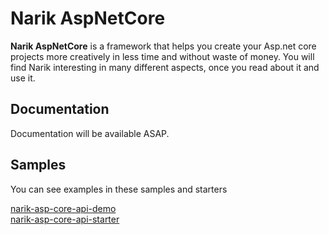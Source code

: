 # Narik AspNetCore

**Narik AspNetCore** is a framework that helps you create your Asp.net core projects more creatively in less time and without waste of money. You will find Narik interesting in many different aspects, once you read about it and use it.

## Documentation

Documentation will be available ASAP.

## Samples

You can see examples in these samples and starters  

[narik-asp-core-api-demo](https://github.com/NarikMe/narik-asp-core-api-demo)  
[narik-asp-core-api-starter](https://github.com/NarikMe/narik-asp-core-api-starter)  
